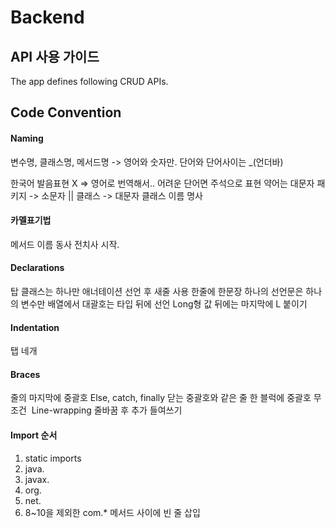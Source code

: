 # Backend

## API 사용 가이드
The app defines following CRUD APIs.

## Code Convention
#### Naming
변수명, 클래스명, 메서드명 -> 영어와 숫자만.
단어와 단어사이는 _(언더바)

한국어 발음표현 X => 영어로 번역해서.. 어려운 단어면 주석으로 표현
약어는 대문자
패키지 -> 소문자 || 클래스 -> 대문자
클래스 이름 명사

#### 카멜표기법
메서드 이름 동사 전치사 시작.

#### Declarations
탑 클래스는 하나만
애너테이션 선언 후 새줄 사용
한줄에 한문장
하나의 선언문은 하나의 변수만
배열에서 대괄호는 타입 뒤에 선언
Long형 값 뒤에는 마지막에 L 붙이기

#### Indentation
탭 네개

#### Braces
줄의 마지막에 중괄호
Else, catch, finally 닫는 중괄호와 같은 줄
한 블럭에 중괄호 무조건 
Line-wrapping
줄바꿈 후 추가 들여쓰기

#### Import 순서
1.	static imports
2.	java.
3.	javax.
4.	org.
5.	net.
6.	8~10을 제외한 com.*
메서드 사이에 빈 줄 삽입

